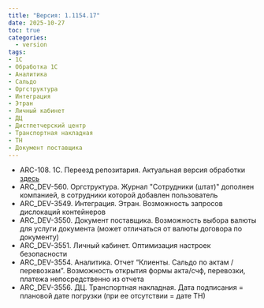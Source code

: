 ```yaml
---
title: "Версия: 1.1154.17"
date: 2025-10-27
toc: true
categories:
  - version
tags:
- 1С
- Обработка 1С
- Аналитика
- Сальдо
- Оргструктура
- Интеграция
- Этран
- Личный кабинет
- ДЦ
- Дистпетчерский центр
- Транспортная накладная
- ТН
- Документ поставщика
---
```


-   ARC-108. 1С. Переезд репозитария. Актуальная версия обработки [здесь](https://api.arctl.online/arctl-online-1C-acc3/arctl_online_1c_acc3.epf)
-   ARC_DEV-560. Оргструктура. Журнал "Сотрудники (штат)" дополнен компанией, в сотрудники которой добавлен пользователь
-   ARC_DEV-3549. Интеграция. Этран. Возможность запросов дислокаций контейнеров
-   ARC_DEV-3550. Документ поставщика. Возможность выбора валюты для услуги документа (может отличаться от валюты договора по документу)
-   ARC_DEV-3551. Личный кабинет. Оптимизация настроек безопасности
-   ARC_DEV-3554. Аналитика. Отчет “Клиенты. Сальдо по актам / перевозкам”. Возможность открытия формы акта/счф, перевозки, платежа непосредственно из отчета
-   ARC_DEV-3556. ДЦ. Транспортная накладная. Дата подписания = плановой дате погрузки (при ее отсутствии = дате ТН)

